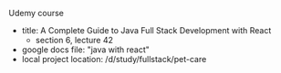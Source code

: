 Udemy course
- title: A Complete Guide to Java Full Stack Development with React
  - section 6, lecture 42
- google docs file: "java with react"
- local project location: /d/study/fullstack/pet-care
